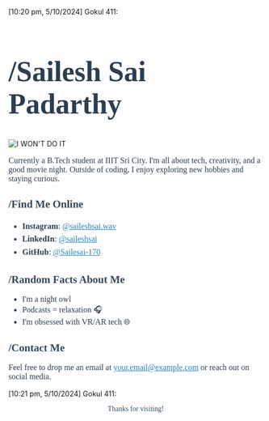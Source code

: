 [10:20 pm, 5/10/2024] Gokul 411: <h1 style="font-family: Georgia, serif; ;font-size: 56px; color: #2c3e50;">/Sailesh Sai Padarthy</h1>


![I WON'T DO IT](https://github.com/user-attachments/assets/d869acfa-eb41-492a-8467-17def52575a9)



<p style="font-family: Georgia, serif; font-size: 16px; color: #2c3e50;">
Currently a B.Tech student at IIIT Sri City. I'm all about tech, creativity, and a good movie night. Outside of coding, I enjoy exploring new hobbies and staying curious.

</p>

<h2 style="font-family: Georgia, serif; color: #34495e;">/Find Me Online </h2>
<ul style="font-family: Georgia, serif; font-size: 16px; color: #2c3e50; line-height: 1.6;">
  <li><strong>Instagram</strong>: <a href="https://instagram.com/saileshsai170" style="color: #2980b9;">@saileshsai.wav</a></li>
  <li><strong>LinkedIn</strong>: <a href="https://www.linkedin.com/in/sailesh-sai-8a6814324/" style="color: #2980b9;">@saileshsai</a></li>
  <li><strong>GitHub</strong>: <a href="https://github.com/abhijit-23blaze" style="color: #2980b9;">@Sailesai-170</a></li>
</ul>

<h2 style="font-family: Georgia, serif; color: #34495e;">/Random Facts About Me </h2>
<ul style="font-family: Georgia, serif; font-size: 16px; color: #2c3e50;">
  <li>I'm a night owl 🌙</li>
  <li>Podcasts = relaxation 🎧</li>
  <li>I'm obsessed with VR/AR tech 🌐</li>
</ul>

<h2 style="font-family: Georgia, serif; color: #34495e;">/Contact Me </h2>
<p style="font-family: Georgia, serif; font-size: 16px; color: #2c3e50;">
Feel free to drop me an email at <a href="mailto:your.email@example.com" style="color: #2980b9;">your.email@example.com</a> or reach out on social media.
</p>
[10:21 pm, 5/10/2024] Gokul 411: <p style="font-family: Georgia, serif; text-align: center; color: #34495e;">Thanks for visiting!</p>
